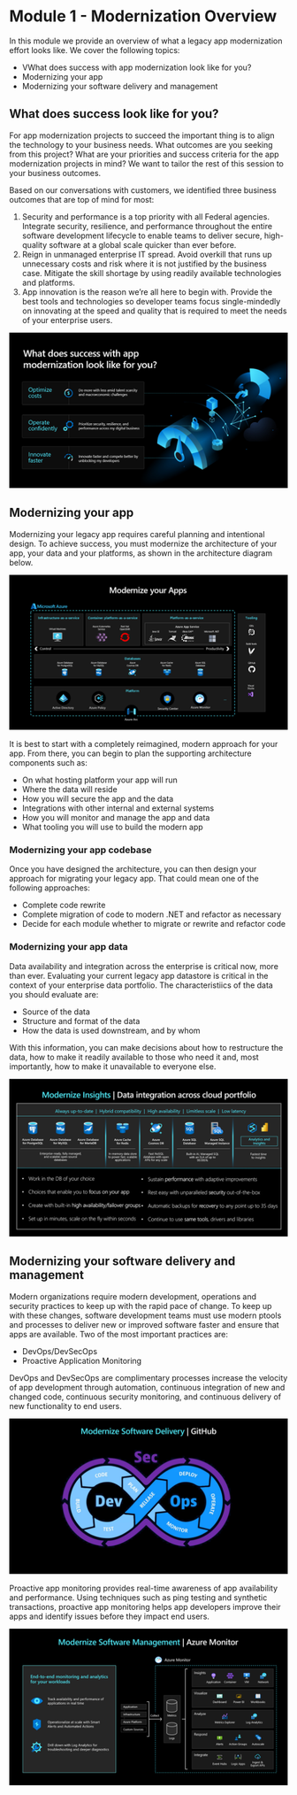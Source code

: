 #
#
# Module 1 - Modernization Overview

In this module we provide an overview of what a legacy app modernization effort looks like. We cover the following topics:

- VWhat does success with app modernization look like for you?
- Modernizing your app
- Modernizing your software delivery and management

## What does success look like for you?

For app modernization projects to succeed the important thing is to align the technology to your business needs. What outcomes are you seeking from this project? What are your priorities and success criteria for the app modernization projects in mind? We want to tailor the rest of this session to your business outcomes.  

Based on our conversations with customers, we identified three business outcomes that are top of mind for most:

1. Security and performance is a top priority with all Federal agencies. Integrate security, resilience, and performance throughout the entire software development lifecycle to enable teams to deliver secure, high-quality software at a global scale quicker than ever before.
2. Reign in unmanaged enterprise IT spread. Avoid overkill that runs up unnecessary costs and risk where it is not justified by the business case. Mitigate the skill shortage by using readily available technologies and platforms.
3. App innovation is the reason we’re all here to begin with. Provide the best tools and technologies so developer teams focus single-mindedly on innovating at the speed and quality that is required to meet the needs of your enterprise users. 

![What does app modernization success look like?](./images/app-modernization-success.png)

## Modernizing your app

Modernizing your legacy app requires careful planning and intentional design. To achieve success, you must modernize the architecture of your app, your data and your platforms, as shown in the architecture diagram below.   

![Modernizing your app](./images/modern-app-architecture.png)

It is best to start with a completely reimagined, modern approach for your app. From there, you can begin to plan the supporting architecture components such as:

* On what hosting platform your app will run
* Where the data will reside
* How you will secure the app and the data
* Integrations with other internal and external systems
* How you will monitor and manage the app and data
* What tooling you will use to build the modern app

### Modernizing your app codebase

Once you have designed the architecture, you can then design your approach for migrating your legacy app. That could mean one of the following approaches:

* Complete code rewrite
* Complete migration of code to modern .NET and refactor as necessary
* Decide for each module whether to migrate or rewrite and refactor code

### Modernizing your app data

Data availability and integration across the enterprise is critical now, more than ever. Evaluating your current legacy app datastore is critical in the context of your enterprise data portfolio. The characteristiics of the data you should evaluate are:
* Source of the data
* Structure and format of the data
* How the data is used downstream, and by whom

With this information, you can make decisions about how to restructure the data, how to make it readily available to those who need it and, most importantly, how to make it unavailable to everyone else.

![Modernizing your app data](./images/modern-app-data-architecture.png)

## Modernizing your software delivery and management
Modern organizations require modern development, operations and security practices to keep up with the rapid pace of change. To keep up with these changes, software development teams must use modern ptools and processes to deliver new or improved software faster and ensure that apps are available. Two of the most important practices are:

* DevOps/DevSecOps
* Proactive Application Monitoring

DevOps and DevSecOps are complimentary processes increase the velocity of app development through automation, continuous integration of new and changed code, continuous security monitoring, and continuous delivery of new functionality to end users.

![Modernizing your software delivery](./images/modern-app-delivery.png)

Proactive app monitoring provides real-time awareness of app availability and performance. Using techniques such as ping testing and synthetic transactions, proactive app monitoring helps app developers improve their apps and identify issues before they impact end users.  

![Modernizing your software management](./images/modern-app-monitoring.png)
